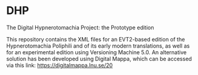 # DHP
The Digital Hypnerotomachia Project: the Prototype edition

This repository contains the XML files for an EVT2-based edition of the Hypnerotomachia Poliphili and of its early modern translations, as well as for an experimental edition using Versioning Machine 5.0.
An alternative solution has been developed using Digital Mappa, which can be accessed via this link: https://digitalmappa.lnu.se/20 
